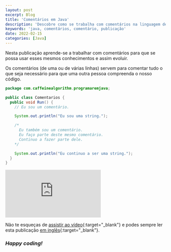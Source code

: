 ```yaml
---
layout: post
excerpt: Blog
title: 'Comentários em Java'
description: 'Descobre como se trabalha com comentários na linguagem de programação Java. Obtém respostas às tuas dúvidas com a teoria e os exemplos apresentados.'
keywords: 'java, comentários, comentário, publicação'
date: 2022-02-15
categories: [Java]
---
```


Nesta publicação aprende-se a trabalhar com comentários para que se possa usar esses mesmos conhecimentos e assim evoluir.

Os comentários (de uma ou de várias linhas) servem para comentar tudo o que seja necessário para que uma outra pessoa compreenda o nosso código.

```java
package com.caffeinealgorithm.programaremjava;

public class Comentarios {
  public void Run() {
    // Eu sou um comentário.

    System.out.println("Eu sou uma string.");

    /*
      Eu também sou um comentário.
      Eu faço parte deste mesmo comentário.
      Continuo a fazer parte dele.
    */

    System.out.println("Eu continuo a ser uma string.");
  }
}
```

<div class="video-container">
  <iframe src="https://www.youtube.com/embed/skX2jrCiqdI" frameborder="0" allowfullscreen></iframe>
</div>

Não te esqueças de [assistir ao vídeo](https://youtu.be/skX2jrCiqdI){:target="\_blank"} e podes sempre ler esta publicação [em inglês](https://nelsonsilvadev.com/blog/20220215/comments-in-java/){:target="\_blank"}.

### _Happy coding!_
